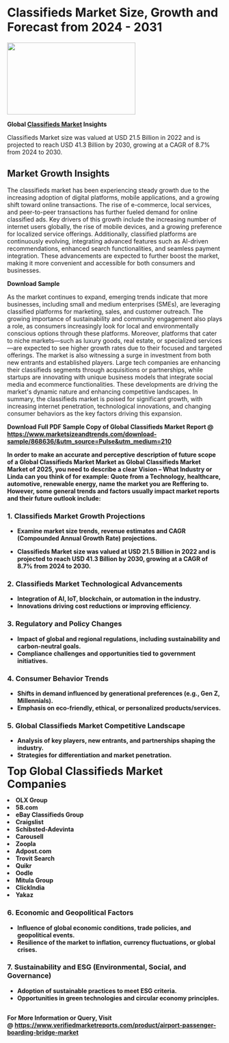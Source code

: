 <H1>Classifieds Market Size, Growth and Forecast from 2024 - 2031</H1><img class="aligncenter size-medium wp-image-584254" src="https://thirdeyenews.in/wp-content/uploads/2024/09/Global-Market-Research-300x168.jpeg" alt="" width="300" height="168" /><p><strong>Global&nbsp;<a href="https://www.marketsizeandtrends.com/download-sample/868636/&amp;utm_source=Pulse&amp;utm_medium=210">Classifieds Market</a> Insights</strong></p><p>Classifieds Market size was valued at USD 21.5 Billion in 2022 and is projected to reach USD 41.3 Billion by 2030, growing at a CAGR of 8.7% from 2024 to 2030.</p><p><h2>Market Growth Insights</h2> <p>The classifieds market has been experiencing steady growth due to the increasing adoption of digital platforms, mobile applications, and a growing shift toward online transactions. The rise of e-commerce, local services, and peer-to-peer transactions has further fueled demand for online classified ads. Key drivers of this growth include the increasing number of internet users globally, the rise of mobile devices, and a growing preference for localized service offerings. Additionally, classified platforms are continuously evolving, integrating advanced features such as AI-driven recommendations, enhanced search functionalities, and seamless payment integration. These advancements are expected to further boost the market, making it more convenient and accessible for both consumers and businesses.</p> <p><strong>Download Sample</strong></p> <p>As the market continues to expand, emerging trends indicate that more businesses, including small and medium enterprises (SMEs), are leveraging classified platforms for marketing, sales, and customer outreach. The growing importance of sustainability and community engagement also plays a role, as consumers increasingly look for local and environmentally conscious options through these platforms. Moreover, platforms that cater to niche markets—such as luxury goods, real estate, or specialized services—are expected to see higher growth rates due to their focused and targeted offerings. The market is also witnessing a surge in investment from both new entrants and established players. Large tech companies are enhancing their classifieds segments through acquisitions or partnerships, while startups are innovating with unique business models that integrate social media and ecommerce functionalities. These developments are driving the market's dynamic nature and enhancing competitive landscapes. In summary, the classifieds market is poised for significant growth, with increasing internet penetration, technological innovations, and changing consumer behaviors as the key factors driving this expansion.</p> <p><strong></p><p><span class=""><strong>Download Full PDF Sample Copy of Global Classifieds Market Report</strong> @ <a href="https://www.marketsizeandtrends.com/download-sample/868636/&amp;utm_source=Pulse&amp;utm_medium=210" target="_blank">https://www.marketsizeandtrends.com/download-sample/868636/&amp;utm_source=Pulse&amp;utm_medium=210</a></span></p><p>In order to make an accurate and perceptive description of future scope of a Global&nbsp;Classifieds Market Market as Global&nbsp;Classifieds Market Market of 2025, you need to describe a clear Vision &ndash; What Industry or Linda can you think of for example: Quote from a Technology, healthcare, automotive, renewable energy, name the market you are Reffering to. However, some general trends and factors usually impact market reports and their future outlook include:</p><h3>1.&nbsp;<strong>Classifieds Market Growth Projections</strong></h3><ul><li>Examine market size trends, revenue estimates and CAGR (Compounded Annual Growth Rate) projections.</li><li><p>Classifieds Market size was valued at USD 21.5 Billion in 2022 and is projected to reach USD 41.3 Billion by 2030, growing at a CAGR of 8.7% from 2024 to 2030.</p></li></ul><h3>2.&nbsp;<strong>Classifieds Market Technological Advancements</strong></h3><ul><li>Integration of AI, IoT, blockchain, or automation in the industry.</li><li>Innovations driving cost reductions or improving efficiency.</li></ul><h3>3.&nbsp;<strong>Regulatory and Policy Changes</strong></h3><ul><li>Impact of global and regional regulations, including sustainability and carbon-neutral goals.</li><li>Compliance challenges and opportunities tied to government initiatives.</li></ul><h3>4.&nbsp;<strong>Consumer Behavior Trends</strong></h3><ul><li>Shifts in demand influenced by generational preferences (e.g., Gen Z, Millennials).</li><li>Emphasis on eco-friendly, ethical, or personalized products/services.</li></ul><h3>5.&nbsp;<strong>Global Classifieds Market Competitive Landscape</strong></h3><ul><li>Analysis of key players, new entrants, and partnerships shaping the industry.</li><li>Strategies for differentiation and market penetration.</li></ul><p data-pm-slice="1 1 []"><span style="color: inherit; font-family: inherit; font-size: 25px;">Top Global Classifieds Market Companies</span></p><div class="" data-test-id=""><p><li>OLX Group</li><li> 58.com</li><li> eBay Classifieds Group</li><li> Craigslist</li><li> Schibsted-Adevinta</li><li> Carousell</li><li> Zoopla</li><li> Adpost.com</li><li> Trovit Search</li><li> Quikr</li><li> Oodle</li><li> Mitula Group</li><li> ClickIndia</li><li> Yakaz</li></p></div><h3>6.&nbsp;<strong>Economic and Geopolitical Factors</strong></h3><ul><li>Influence of global economic conditions, trade policies, and geopolitical events.</li><li>Resilience of the market to inflation, currency fluctuations, or global crises.</li></ul><h3>7.&nbsp;<strong>Sustainability and ESG (Environmental, Social, and Governance)</strong></h3><ul><li>Adoption of sustainable practices to meet ESG criteria.</li><li>Opportunities in green technologies and circular economy principles.</li></ul><h2><strong style="font-size: 14px;">For More Information or Query, Visit @&nbsp;</strong><a style="background-color: #ffffff; font-size: 14px;" href="https://www.marketsizeandtrends.com/report/classifieds-market/" target="_blank">https://www.verifiedmarketreports.com/product/airport-passenger-boarding-bridge-market</a></h2>
